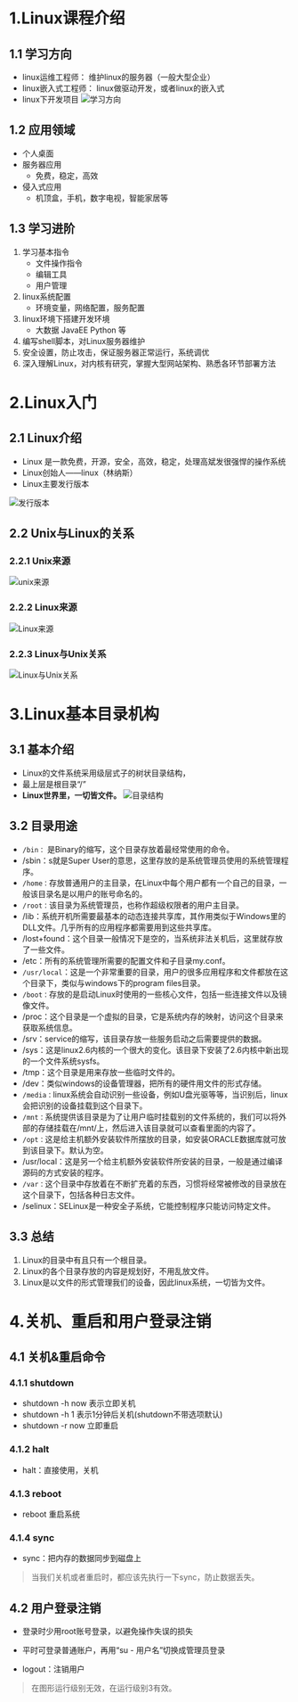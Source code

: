 # 1.Linux课程介绍

## 1.1 学习方向

* linux运维工程师： 维护linux的服务器（一般大型企业）
* linux嵌入式工程师： linux做驱动开发，或者linux的嵌入式
* linux下开发项目
  ![学习方向](imgs/学习方向.jpg)

## 1.2 应用领域

* 个人桌面
* 服务器应用
  * 免费，稳定，高效
* 侵入式应用
  * 机顶盒，手机，数字电视，智能家居等

## 1.3 学习进阶

1. 学习基本指令
   * 文件操作指令
   * 编辑工具
   * 用户管理
2. linux系统配置
   * 环境变量，网络配置，服务配置
3. linux环境下搭建开发环境
   * 大数据 JavaEE Python 等
4. 编写shell脚本，对Linux服务器维护
5. 安全设置，防止攻击，保证服务器正常运行，系统调优
6. 深入理解Linux，对内核有研究，掌握大型网站架构、熟悉各环节部署方法

# 2.Linux入门

## 2.1 Linux介绍

* Linux 是一款免费，开源，安全，高效，稳定，处理高斌发很强悍的操作系统
* Linux创始人——linux（林纳斯）
* Linux主要发行版本

![发行版本](imgs/发行版本.jpg)

## 2.2 Unix与Linux的关系

### 2.2.1 Unix来源

![unix来源](imgs/unix来源.jpg)

### 2.2.2 Linux来源

![Linux来源](imgs/Linux来源.jpg)

### 2.2.3 Linux与Unix关系

![Linux与Unix关系](imgs/Linux与Unix关系.jpg)

# 3.Linux基本目录机构

## 3.1 基本介绍

* Linux的文件系统采用级层式子的树状目录结构，
* 最上层是根目录“/”
* **Linux世界里，一切皆文件。**
  ![目录结构](imgs/目录结构.jpg)

## 3.2 目录用途

* `/bin：` 是Binary的缩写，这个目录存放着最经常使用的命令。
* /sbin：s就是Super User的意思，这里存放的是系统管理员使用的系统管理程序。
* `/home：`存放普通用户的主目录，在Linux中每个用户都有一个自己的目录，一般该目录名是以用户的账号命名的。
* `/root：`该目录为系统管理员，也称作超级权限者的用户主目录。
* /lib：系统开机所需要最基本的动态连接共享库，其作用类似于Windows里的DLL文件。几乎所有的应用程序都需要用到这些共享库。
* /lost+found：这个目录一般情况下是空的，当系统非法关机后，这里就存放了一些文件。
* /etc：所有的系统管理所需要的配置文件和子目录my.conf。
* `/usr/local`：这是一个非常重要的目录，用户的很多应用程序和文件都放在这个目录下，类似与windows下的program files目录。
* `/boot：`存放的是启动Linux时使用的一些核心文件，包括一些连接文件以及镜像文件。
* /proc：这个目录是一个虚拟的目录，它是系统内存的映射，访问这个目录来获取系统信息。
* /srv：service的缩写，该目录存放一些服务启动之后需要提供的数据。
* /sys：这是linux2.6内核的一个很大的变化。该目录下安装了2.6内核中新出现的一个文件系统sysfs。
* /tmp：这个目录是用来存放一些临时文件的。
* /dev：类似windows的设备管理器，把所有的硬件用文件的形式存储。
* `/media：`linux系统会自动识别一些设备，例如U盘光驱等等，当识别后，linux会把识别的设备挂载到这个目录下。
* `/mnt：`系统提供该目录是为了让用户临时挂载别的文件系统的，我们可以将外部的存储挂载在/mnt/上，然后进入该目录就可以查看里面的内容了。
* `/opt：`这是给主机额外安装软件所摆放的目录，如安装ORACLE数据库就可放到该目录下。默认为空。
* /usr/local：这是另一个给主机额外安装软件所安装的目录，一般是通过编译源码的方式安装的程序。
* `/var：`这个目录中存放着在不断扩充着的东西，习惯将经常被修改的目录放在这个目录下，包括各种日志文件。
* /selinux：SELinux是一种安全子系统，它能控制程序只能访问特定文件。

## 3.3 总结

1. Linux的目录中有且只有一个根目录。
2. Linux的各个目录存放的内容是规划好，不用乱放文件。
3. Linux是以文件的形式管理我们的设备，因此linux系统，一切皆为文件。

# 4.关机、重启和用户登录注销

## 4.1 关机&重启命令

### 4.1.1 shutdown

* shutdown -h now 表示立即关机
* shutdown -h 1 表示1分钟后关机(shutdown不带选项默认)
* shutdown -r now 立即重启

### 4.1.2 halt

* halt：直接使用，关机

### 4.1.3 reboot

* reboot 重启系统

### 4.1.4 sync

* sync：把内存的数据同步到磁盘上

> 当我们关机或者重启时，都应该先执行一下sync，防止数据丢失。

## 4.2 用户登录注销

* 登录时少用root账号登录，以避免操作失误的损失
* 平时可登录普通账户，再用“su - 用户名”切换成管理员登录

* logout：注销用户

> 在图形运行级别无效，在运行级别3有效。
